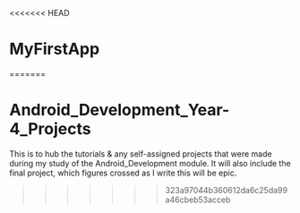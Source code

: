 <<<<<<< HEAD
# MyFirstApp
=======
# Android_Development_Year-4_Projects
This is to hub the tutorials &amp; any self-assigned projects that were made during my study of the Android_Development module. It will also include the final project, which figures crossed as I write this will be epic.
>>>>>>> 323a97044b360612da6c25da99a46cbeb53acceb
